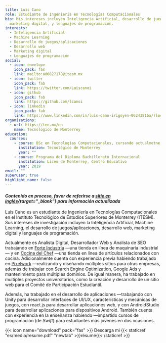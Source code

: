```yaml
---
title: Luis Cano
role: Estudiante de Ingeniería en Tecnologías Computacionales
bio: Mis intereses incluyen Inteligencia Artificial, desarrollo de juegos/aplicaciones, desarrollo web,
  marketing digital, y lenguajes de programación.
interests:
  - Inteligencia Artificial
  - Machine Learning
  - Desarrollo de juegos/aplicaciones
  - Desarrollo web
  - Marketing digital
  - Lenguajes de programación
social:
  - icon: envelope
    icon_pack: fas
    link: mailto:a00827178@itesm.mx
  - icon: twitter
    icon_pack: fab
    link: https://twitter.com/Luiscanoi
  - icon: github
    icon_pack: fab
    link: https://github.com/lcanoi
  - icon: linkedin
    icon_pack: fab
    link: https://www.linkedin.com/in/luis-cano-irigoyen-0624381ba/?locale=es_ES
organizations:
  - url: https://tec.mx/en
    name: Tecnológico de Monterrey
education:
  courses:
    - course: BSc en Tecnologías Computacionales, cursando actualmetne
      institution: Tecnológico de Monterrey
      year: ""
    - course: Programa del Diploma Bachillerato Internacional
      institution: Liceo de Monterrey, Centro Educativo
      year: 2019
email: ""
superuser: true
highlight_name: false
---
```

#### *Contenido en proceso, favor de referirse a [sitio en inglés](https://lcanoi.netlify.app/){target="_blank"} para información actualizada*
Luis Cano es un estudiante de Ingeniería en Tecnologías Computacionales en el Instituto Tecnológico de Estudios Superiores de Monterrey (ITESM). Sus intereses de investigación incluyen la Inteligencia Artificial, Machine Learning, el desarrollo de juegos/aplicaciones, desarrollo web, marketing digital y lenguajes de programación.

Actualmente es Analísta Digital, Desarrollador Web y Analista de SEO trabajando en [Forte Industria](https://forteindustria.com/) —una tienda en línea de maquinaria industrial— y en [Cocina del Chef](https://cocinadelchef.mx/) —una tienda en línea de artículos relacionados con cocina. Adicionalmente cuenta con experiencia previa habiendo trabajado en [Pixelwork](https://pixelwork.mx/) —realizando y diseñando múltiples sitios para otras empresas, además de trabajar con Search Engine Optimization, Google Ads y mantenimiento para múltiples dominios. De igual manera, ha trabajado en multiples proyectos universitarios, como la creación y desarrollo de un sitio web para el Comité de Participación Estudiantil.

Además, ha trabajado en el desarrollo de aplicaciones —trabajando con Unity para desarrollar interfaces de UI/UX, características y mecánicas de juegos, con react.js para desarrollar aplicaciones web, y con AndroidStudio para desarrollar aplicaciones para dispositivos Android.
También cuenta con experiencia en la enseñanza habiendo —impartido cursos de programación (de *Swift*) para estudiantes más jóvenes en dos ocasiones.

{{< icon name="download" pack="fas" >}} Descarga mi {{< staticref "es/media/resume.pdf" "newtab" >}}résumé{{< /staticref >}}
